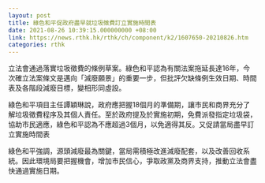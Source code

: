```yaml
---
layout: post
title: 綠色和平促政府盡早就垃圾徵費訂立實施時間表
date: 2021-08-26 10:39:15.000000000 +08:00
link: https://news.rthk.hk/rthk/ch/component/k2/1607650-20210826.htm
categories: rthk
---
```


立法會通過落實垃圾徵費的條例草案。綠色和平認為有關法案拖延長達16年，今次確立法案條文是邁向「減廢願景」的重要一步，但批評欠缺條例生效日期、時間表及各階段減廢目標，變相形同虛設。

綠色和平項目主任譚穎琳說，政府應把握18個月的準備期，讓市民和商界充分了解垃圾徵費程序及其個人責任。至於政府提及於實施初期，免費派發指定垃圾袋，協助市民適應，綠色和平認為不應超過3個月，以免適得其反。又促請當局盡早訂立實施時間表

綠色和平強調，源頭減廢最為關鍵，當局需積極改進減廢配套，以及改善回收系統。因此環境局要把握機會，增加市民信心，爭取政黨及商界支持，推動立法會盡快通過實施日期。
